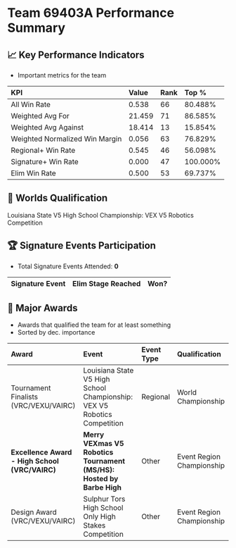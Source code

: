# Team 69403A Performance Summary

## 📈 Key Performance Indicators
- Important metrics for the team

| KPI | Value | Rank | Top % |
|:---|:-----|:----|:-----|
| All Win Rate | 0.538 | 66 | 80.488% |
| Weighted Avg For | 21.459 | 71 | 86.585% |
| Weighted Avg Against | 18.414 | 13 | 15.854% |
| Weighted Normalized Win Margin | 0.056 | 63 | 76.829% |
| Regional+ Win Rate | 0.545 | 46 | 56.098% |
| Signature+ Win Rate | 0.000 | 47 | 100.000% |
| Elim Win Rate | 0.500 | 53 | 69.737% |


## 🎯 Worlds Qualification
Louisiana State V5 High School Championship: VEX V5 Robotics Competition

## 🏆 Signature Events Participation
- Total Signature Events Attended: **0**

| Signature Event | Elim Stage Reached | Won? |
|:----------------|:-------------------|:----|


## 🥇 Major Awards
- Awards that qualified the team for at least something
- Sorted by dec. importance

| Award | Event | Event Type | Qualification |
|:------|:------|:-----------|:--------------|
| Tournament Finalists (VRC/VEXU/VAIRC) | Louisiana State V5 High School Championship: VEX V5 Robotics Competition | Regional | World Championship |
| **Excellence Award - High School (VRC/VAIRC)** | **Merry VEXmas V5 Robotics Tournament (MS/HS): Hosted by Barbe High** | Other | Event Region Championship |
| Design Award (VRC/VEXU/VAIRC) | Sulphur Tors High School Only High Stakes Competition | Other | Event Region Championship |

